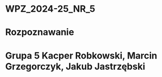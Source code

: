 # WPZ_2024-25_NR_5
# Rozpoznawanie
# Grupa 5 Kacper Robkowski, Marcin Grzegorczyk, Jakub Jastrzębski

